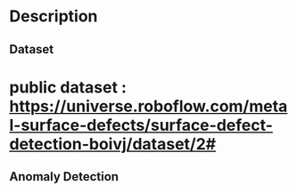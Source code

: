 # Description 
## Dataset
# public dataset : https://universe.roboflow.com/metal-surface-defects/surface-defect-detection-boivj/dataset/2#
## Anomaly Detection
